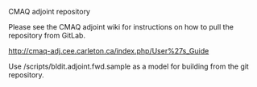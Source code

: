 CMAQ adjoint repository

Please see the CMAQ adjoint wiki for instructions on how to pull the repository from GitLab. 

http://cmaq-adj.cee.carleton.ca/index.php/User%27s_Guide

Use /scripts/bldit.adjoint.fwd.sample as a model for building from the git repository.
